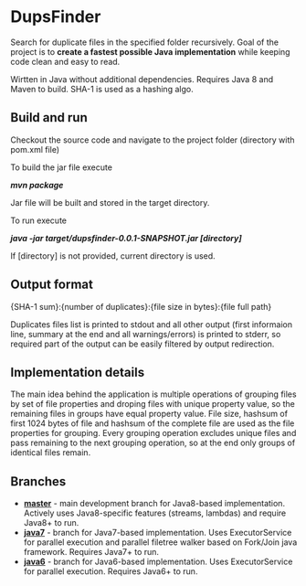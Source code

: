 DupsFinder
==========

Search for duplicate files in the specified folder recursively. Goal of the project is to **create a fastest possible Java implementation** while keeping code clean and easy to read. 

Wirtten in Java without additional dependencies. Requires Java 8 and Maven to build. SHA-1 is used as a hashing algo.

Build and run
-------------

Checkout the source code and navigate to the project folder (directory with pom.xml file)

To build the jar file execute

***mvn package***

Jar file will be built and stored in the target directory.

To run execute

***java -jar target/dupsfinder-0.0.1-SNAPSHOT.jar [directory]***

If [directory] is not provided, current directory is used.

Output format
-------------

{SHA-1 sum}:{number of duplicates}:{file size in bytes}:{file full path}

Duplicates files list is printed to stdout and all other output (first informaion line, summary at the end and all warnings/errors) is printed to stderr, so required part of the output can be easily filtered by output redirection.

Implementation details
----------------------

The main idea behind the application is multiple operations of grouping files by set of file properties and droping files with unique property value, so the remaining files in groups have equal property value. File size, hashsum of first 1024 bytes of file and hashsum of the complete file are used as the file properties for grouping. Every grouping operation excludes unique files and pass remaining to the next grouping operation, so at the end only groups of identical files remain.

Branches
--------
* [**master**](https://github.com/ava1ar/DupsFinder/tree/master) - main development branch for Java8-based implementation. Actively uses Java8-specific features (streams, lambdas) and require Java8+ to run.
* [**java7**](https://github.com/ava1ar/DupsFinder/tree/java7) - branch for Java7-based implementation. Uses ExecutorService for parallel execution and parallel filetree walker based on Fork/Join java framework. Requires Java7+ to run.
* [**java6**](https://github.com/ava1ar/DupsFinder/tree/java6) - branch for Java6-based implementation. Uses ExecutorService for parallel execution. Requires Java6+ to run.
